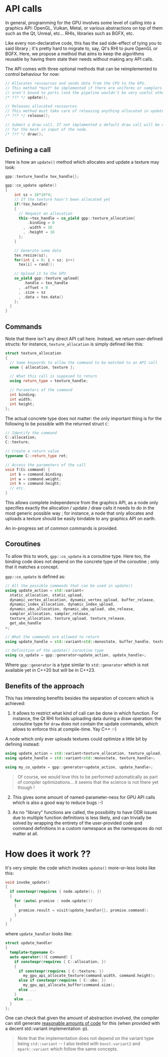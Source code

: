 # API calls

In general, programming for the GPU involves some level of calling into a graphics API: OpenGL, Vulkan, Metal, or various abstractions on top of them such as the Qt, Unreal, etc... RHIs, libraries such as BGFX, etc.

Like every non-declarative code, this has the sad side-effect of tying you to said library ; it's pretty hard to migrate to, say, Qt's RHI to pure OpenGL or BGFX.
Here, we propose a method that aims to keep the algorithms reusable by having them state their needs without making any API calls.

The API comes with three optional methods that can be reimplemented to control behaviour for now: 

```cpp
// Allocates ressources and sends data from the CPU to the GPU.
// This method *must* be implemented if there are uniforms or samplers that 
// aren't bound to ports (and the pipeline wouldn't be very useful otherwise)
/* ??? */ update();

// Releases allocated ressources
// This method must take care of releasing anything allocated in update()
/* ??? */ release();

// Submit a draw call. If not implemented a default draw call will be done 
// for the mesh in input of the node.
/* ??? */ draw();
```

## Defining a call

Here is how an `update()` method which allocates and update a texture may look:

```cpp
gpp::texture_handle tex_handle{};

gpp::co_update update()
{
    int sz = 16*16*4;
    // If the texture hasn't been allocated yet
    if(!tex_handle)
    {
      // Request an allocation
      this->tex_handle = co_yield gpp::texture_allocation{
          .binding = 0
        , .width = 16
        , .height = 16
      };
    }

    // Generate some data
    tex.resize(sz);
    for(int i = 0; i < sz; i++)
      tex[i] = rand();

    // Upload it to the GPU
    co_yield gpp::texture_upload{
        .handle = tex_handle
      , .offset = 0
      , .size = sz
      , .data = tex.data()
    };
  }
}
```

## Commands
Note that there isn't any direct API call here. Instead, we return user-defined structs: 
for instance, `texture_allocation` is simply defined like this:

```cpp
struct texture_allocation
{
  // Some keywords to allow the command to be matched to an API call
  enum { allocation, texture };

  // What this call is supposed to return
  using return_type = texture_handle;

  // Parameters of the command
  int binding;
  int width;
  int height;
};
```

The actual concrete type does not matter: the only important thing is for the following to be possible with the returned struct `C`:

```cpp
// Identify the command
C::allocation; 
C::texture;

// Create a return value
typename C::return_type ret;

// Access the parameters of the call
void f(C& command) {
  int b = command.binding;
  int w = command.weight;
  int h = command.height;
  // etc.
}
```

This allows complete independence from the graphics API, as a node only specifies exactly the allocation / update / draw calls it needs to do in the most generic possible way ; for instance, a node that only allocates and uploads a texture should be easily bindable to any graphics API on earth.

An in-progress set of common commands is provided.

## Coroutines

To allow this to work, `gpp::co_update` is a coroutine type.
Here too, the binding code does not depend on the concrete type of the coroutine ; only that it matches a concept.

`gpp::co_update` is defined as:

```cpp
// All the possible commands that can be used in update()
using update_action = std::variant<
  static_allocation, static_upload,
  dynamic_vertex_allocation, dynamic_vertex_upload, buffer_release,
  dynamic_index_allocation, dynamic_index_upload,
  dynamic_ubo_allocation, dynamic_ubo_upload, ubo_release,
  sampler_allocation, sampler_release,
  texture_allocation, texture_upload, texture_release,
  get_ubo_handle
>;

// What the commands are allowed to return
using update_handle = std::variant<std::monostate, buffer_handle, texture_handle, sampler_handle>;

// Definition of the update() coroutine type
using co_update = gpp::generator<update_action, update_handle>;
```

Where `gpp::generator` is a type similar to `std::generator` which is not available yet in C++20 but will be in C++23.

## Benefits of the approach

This has interesting benefits besides the separation of concern which is achieved: 

1. It allows to restrict what kind of call can be done in which function.
For instance, the Qt RHI forbids uploading data during a draw operation: the coroutine type for `draw` does not contain 
the update commands, which allows to enforce this at compile-time. Yay C++ :-)

A node which only ever uploads textures could optimize a little bit by defining instead: 

```cpp
using update_action = std::variant<texture_allocation, texture_upload, texture_release>;
using update_handle = std::variant<std::monostate, texture_handle>;

using my_co_update = gpp::generator<update_action, update_handle>;
```

> Of course, we would love this to be performed automatically as part of compiler optimizations... it seems that the science is not there yet though !

2. This gives some amount of named-parameter-ness for GPU API calls which is also a good way to reduce bugs :-)

3. As no "library" functions are called, the possibility to have ODR issues due to multiple function definitions is less likely, and can trivially be solved by wrapping the entirety of the user-provided code and command definitions in a custom namespace as the namespaces do not matter at all.

# How does it work ??

It's very simple: the code which invokes `update()` more-or-less looks like this:

```cpp
void invoke_update()
{
  if constexpr(requires { node.update(); })
  {
    for (auto& promise : node.update())
    {
      promise.result = visit(update_handler{}, promise.command);
    }
  }
}
```

where `update_handler` looks like:

```cpp
struct update_handler
{
  template<typename C>
  auto operator()(C command) {
    if constexpr(requires { C::allocation; })
    {
      if constexpr(requires { C::texture; })
        my_gpu_api_allocate_texture(command.width, command.height);
      else if constexpr(requires { C::ubo; })
        my_gpu_api_allocate_buffer(command.size);
      else ...
    }
    else ...
  }
};
```

One can check that given the amount of abstraction involved, the compiler can still generate [reasonable amounts of code](https://gcc.godbolt.org/z/rcqT91d7f) for this (when provided with a decent std::variant implementation :p).


> Note that the implementation does not depend on the variant type being `std::variant` -- I also tested with `boost.variant2` and `mpark::variant` which follow the same concepts.
